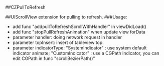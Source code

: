 ##CZPullToRefresh

##UIScrollView extension for pulling to refresh.
###Usage:
 * add func "addpullToRefreshScrollWithHandler" in viewDidLoad()
 * add func "stopPullRefreshAnimation" when update view forData
 * parameter handler: doing network request in handler
 * parameter topInsert: insert of tableview top.
 * parameter indicatorType: "SystemIndicator" : use system default indicator animate; "CustomIndicator" : use a CGPath indicator, you can edit CGPath in func "scrollBezierPath()"
